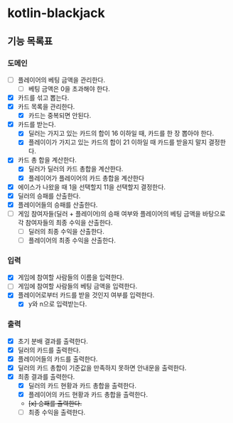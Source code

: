 # kotlin-blackjack

## 기능 목록표

### 도메인

- [ ] 플레이어의 베팅 금액을 관리한다.
  - [ ] 베팅 금액은 0을 초과해야 한다. 
- [x] 카드를 섞고 뽑는다.
- [x] 카드 목록을 관리한다.
  - [x] 카드는 중복되면 안된다.
- [x] 카드를 받는다.
  - [x] 딜러는 가지고 있는 카드의 합이 16 이하일 때, 카드를 한 장 뽑아야 한다.
  - [x] 플레이이가 가지고 있는 카드의 합이 21 이하일 때 카드를 받을지 말지 결정한다.
- [x] 카드 총 합을 계산한다.
  - [x] 딜러가 딜러의 카드 총합을 계산한다.
  - [x] 플레이어가 플레이어의 카드 총합을 계산한다
- [x] 에이스가 나왔을 때 1을 선택할지 11을 선택할지 결정한다.
- [x] 딜러의 승패를 산출한다.
- [x] 플레이어들의 승패를 산출한다.
- [ ] 게임 참여자들(딜러 + 플레이어)의 승패 여부와 플레이어의 베팅 금액을 바탕으로 각 참여자들의 최종 수익을 산출한다.
  - [ ] 딜러의 최종 수익을 산출한다.
  - [ ] 플레이어의 최종 수익을 산출한다. 

### 입력

- [x] 게임에 참여할 사람들의 이름을 입력한다.
- [ ] 게임에 참여할 사람들의 베팅 금액을 입력한다.
- [x] 플레이어로부터 카드를 받을 것인지 여부를 입력한다.
  - [x] y와 n으로 입력받는다.

### 출력

- [x] 초기 분배 결과를 출력한다.
- [x] 딜러의 카드를 출력한다.
- [x] 플레이어들의 카드를 출력한다.
- [x] 딜러의 카드 총합이 기준값을 만족하지 못하면 안내문을 출력한다.
- [x] 최종 결과를 출력한다.
  - [x] 딜러의 카드 현황과 카드 총합을 출력한다.
  - [x] 플레이어의 카드 현황과 카드 총합을 출력한다.
  - ~~[x] 승패를 출력한다.~~
  - [ ] 최종 수익을 출력한다.
